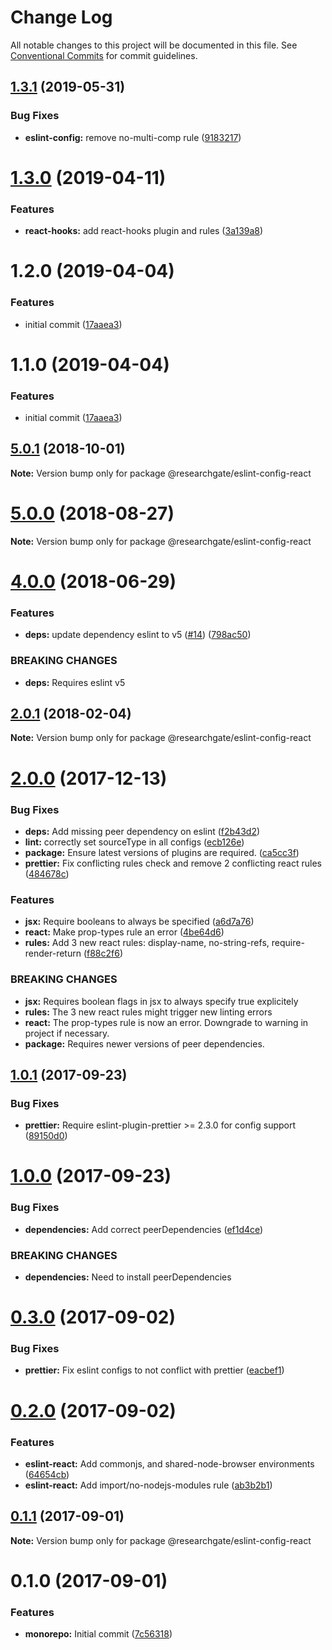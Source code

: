 # Change Log

All notable changes to this project will be documented in this file. See
[Conventional Commits](https://conventionalcommits.org) for commit guidelines.

## [1.3.1](https://github.com/researchgate/tooling/compare/v1.3.0...v1.3.1) (2019-05-31)

### Bug Fixes

- **eslint-config:** remove no-multi-comp rule
  ([9183217](https://github.com/researchgate/tooling/commit/9183217))

# [1.3.0](https://github.com/researchgate/tooling/compare/v1.2.1...v1.3.0) (2019-04-11)

### Features

- **react-hooks:** add react-hooks plugin and rules
  ([3a139a8](https://github.com/researchgate/tooling/commit/3a139a8))

# 1.2.0 (2019-04-04)

### Features

- initial commit
  ([17aaea3](https://github.com/researchgate/tooling/commit/17aaea3))

# 1.1.0 (2019-04-04)

### Features

- initial commit
  ([17aaea3](https://github.com/researchgate/tooling/commit/17aaea3))

<a name="5.0.1"></a>

## [5.0.1](https://github.com/researchgate/linting/compare/v5.0.0...v5.0.1) (2018-10-01)

**Note:** Version bump only for package @researchgate/eslint-config-react

<a name="5.0.0"></a>

# [5.0.0](https://github.com/researchgate/linting/compare/v4.0.0...v5.0.0) (2018-08-27)

**Note:** Version bump only for package @researchgate/eslint-config-react

<a name="4.0.0"></a>

# [4.0.0](https://github.com/researchgate/linting/compare/v3.0.0...v4.0.0) (2018-06-29)

### Features

- **deps:** update dependency eslint to v5
  ([#14](https://github.com/researchgate/linting/issues/14))
  ([798ac50](https://github.com/researchgate/linting/commit/798ac50))

### BREAKING CHANGES

- **deps:** Requires eslint v5

<a name="2.0.1"></a>

## [2.0.1](https://github.com/researchgate/linting/compare/v2.0.0...v2.0.1) (2018-02-04)

**Note:** Version bump only for package @researchgate/eslint-config-react

<a name="2.0.0"></a>

# [2.0.0](https://github.com/researchgate/linting/compare/v1.0.1...v2.0.0) (2017-12-13)

### Bug Fixes

- **deps:** Add missing peer dependency on eslint
  ([f2b43d2](https://github.com/researchgate/linting/commit/f2b43d2))
- **lint:** correctly set sourceType in all configs
  ([ecb126e](https://github.com/researchgate/linting/commit/ecb126e))
- **package:** Ensure latest versions of plugins are required.
  ([ca5cc3f](https://github.com/researchgate/linting/commit/ca5cc3f))
- **prettier:** Fix conflicting rules check and remove 2 conflicting react rules
  ([484678c](https://github.com/researchgate/linting/commit/484678c))

### Features

- **jsx:** Require booleans to always be specified
  ([a6d7a76](https://github.com/researchgate/linting/commit/a6d7a76))
- **react:** Make prop-types rule an error
  ([4be64d6](https://github.com/researchgate/linting/commit/4be64d6))
- **rules:** Add 3 new react rules: display-name, no-string-refs,
  require-render-return
  ([f88c2f6](https://github.com/researchgate/linting/commit/f88c2f6))

### BREAKING CHANGES

- **jsx:** Requires boolean flags in jsx to always specify true explicitely
- **rules:** The 3 new react rules might trigger new linting errors
- **react:** The prop-types rule is now an error. Downgrade to warning in
  project if necessary.
- **package:** Requires newer versions of peer dependencies.

<a name="1.0.1"></a>

## [1.0.1](https://github.com/researchgate/linting/compare/v1.0.0...v1.0.1) (2017-09-23)

### Bug Fixes

- **prettier:** Require eslint-plugin-prettier >= 2.3.0 for config support
  ([89150d0](https://github.com/researchgate/linting/commit/89150d0))

<a name="1.0.0"></a>

# [1.0.0](https://github.com/researchgate/linting/compare/v0.3.0...v1.0.0) (2017-09-23)

### Bug Fixes

- **dependencies:** Add correct peerDependencies
  ([ef1d4ce](https://github.com/researchgate/linting/commit/ef1d4ce))

### BREAKING CHANGES

- **dependencies:** Need to install peerDependencies

<a name="0.3.0"></a>

# [0.3.0](https://github.com/researchgate/linting/compare/v0.2.0...v0.3.0) (2017-09-02)

### Bug Fixes

- **prettier:** Fix eslint configs to not conflict with prettier
  ([eacbef1](https://github.com/researchgate/linting/commit/eacbef1))

<a name="0.2.0"></a>

# [0.2.0](https://github.com/researchgate/linting/compare/v0.1.1...v0.2.0) (2017-09-02)

### Features

- **eslint-react:** Add commonjs, and shared-node-browser environments
  ([64654cb](https://github.com/researchgate/linting/commit/64654cb))
- **eslint-react:** Add import/no-nodejs-modules rule
  ([ab3b2b1](https://github.com/researchgate/linting/commit/ab3b2b1))

<a name="0.1.1"></a>

## [0.1.1](https://github.com/researchgate/linting/compare/v0.1.0...v0.1.1) (2017-09-01)

**Note:** Version bump only for package @researchgate/eslint-config-react

<a name="0.1.0"></a>

# 0.1.0 (2017-09-01)

### Features

- **monorepo:** Initial commit
  ([7c56318](https://github.com/researchgate/linting/commit/7c56318))
